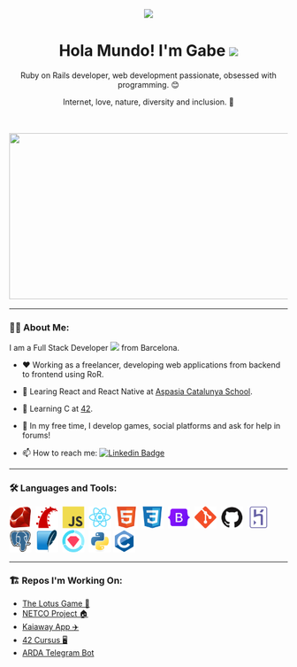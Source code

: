 <div id="header" align="center">
  <img src="https://media1.giphy.com/media/fVPR3NSqLjVQFEPmP8/giphy.gif?cid=ecf05e47tj18ste94v0ua26e2tfde8zs5cljaaaxp4179fgx&ep=v1_stickers_search&rid=giphy.gif&ct=s" width="100"/>
  <h1>Hola Mundo! I'm Gabe <img src="https://media.giphy.com/media/hvRJCLFzcasrR4ia7z/giphy.gif" width="30px"/></h1>
  <p>Ruby on Rails developer, web development passionate, obsessed with programming. 😊</p>
  <p>Internet, love, nature, diversity and inclusion. 🫶</p>
  <img src="https://komarev.com/ghpvc/?username=ghmartinez&style=flat-square&color=red" alt=""/>
</div>

<br>
<div align="center">
  <img src="https://media.giphy.com/media/dWesBcTLavkZuG35MI/giphy.gif" width="600" height="300"/>
</div>

---

### 👨‍💻 About Me:

I am a Full Stack Developer <img src="https://media.giphy.com/media/WUlplcMpOCEmTGBtBW/giphy.gif" width="30"> from Barcelona.

- ❤️ Working as a freelancer, developing web applications from backend to frontend using RoR.

- 💙 Learing React and React Native at [Aspasia Catalunya School](https://grupoaspasia.com).

- 💛 Learning C at [42](https://www.42barcelona.com).

- 🤍 In my free time, I develop games, social platforms and ask for help in forums!

- 📫 How to reach me: [![Linkedin Badge](https://img.shields.io/badge/-Gabe-red?style=flat&logo=Linkedin&logoColor=white)](https://www.linkedin.com/in/ghmartinez/)

---

### :hammer_and_wrench: Languages and Tools:

<div>
  <img src="https://github.com/devicons/devicon/blob/master/icons/ruby/ruby-original.svg" title="Ruby" alt="Ruby" width="40" height="40"/>&nbsp;
  <img src="https://github.com/devicons/devicon/blob/master/icons/rails/rails-plain.svg" title="Rails" alt="Rails" width="40" height="40"/>&nbsp;
  <img src="https://github.com/devicons/devicon/blob/master/icons/javascript/javascript-original.svg" title="JavaScript" alt="JavaScript" width="40" height="40"/>&nbsp;
  <img src="https://github.com/devicons/devicon/blob/master/icons/react/react-original.svg" title="React" alt="React" width="40" height="40"/>&nbsp;
  <img src="https://github.com/devicons/devicon/blob/master/icons/html5/html5-original.svg" title="HTML" alt="HTML" width="40" height="40"/>&nbsp;
  <img src="https://github.com/devicons/devicon/blob/master/icons/css3/css3-original.svg" title="CSS" alt="CSS" width="40" height="40"/>&nbsp;
  <img src="https://github.com/devicons/devicon/blob/master/icons/bootstrap/bootstrap-original.svg" title="Bootstrap" alt="Bootstrap" width="40" height="40"/>&nbsp;
  <img src="https://github.com/devicons/devicon/blob/master/icons/git/git-original.svg"  title="git" alt="git" width="40" height="40"/>&nbsp;
  <img src="https://github.com/devicons/devicon/blob/master/icons/github/github-original.svg" title="GitHub" alt="GitHub" width="40" height="40"/>&nbsp;
  <img src="https://github.com/devicons/devicon/blob/master/icons/heroku/heroku-original.svg" title="Heroku" alt="Heroku" width="40" height="40"/>&nbsp;
  <img src="https://github.com/devicons/devicon/blob/master/icons/postgresql/postgresql-original.svg" title="PostgreSQL" alt="PostgreSQL" width="40" height="40"/>&nbsp;
  <img src="https://github.com/devicons/devicon/blob/master/icons/sqlite/sqlite-original.svg" title="SQLite" alt="SQLite" width="40" height="40"/>&nbsp;
  <img src="https://github.com/devicons/devicon/blob/master/icons/rspec/rspec-original.svg" title="RSpec" alt="RSpec" width="40" height="40"/>&nbsp;
  <img src="https://github.com/devicons/devicon/blob/master/icons/python/python-original.svg" title="Python" **alt="Python" width="40" height="40"/>
  <img src="https://github.com/devicons/devicon/blob/master/icons/c/c-original.svg" title="C" **alt="C" width="40" height="40"/>
</div>

---

### 🏗️ Repos I'm Working On:

- [The Lotus Game 🪷](https://github.com/ghmartinez/the-lotus-game)
- [NETCO Project 🏠](https://github.com/ghmartinez/netco)
- [Kaiaway App ✈️](https://github.com/Krastiy13/kaiaway-app)
- [42 Cursus 🖥️](https://github.com/ghmartinez/42cursus)
- [ARDA Telegram Bot](https://github.com/ramdelaigua)
